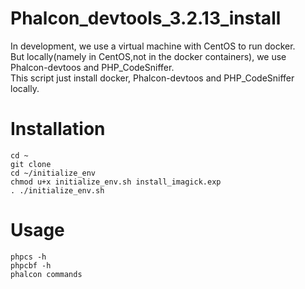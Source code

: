 # Phalcon_devtools_3.2.13_install
>
In development, we use a virtual machine with CentOS to run docker.  
But locally(namely in CentOS,not in the docker containers), we use Phalcon-devtoos and PHP_CodeSniffer.  
This script just install docker, Phalcon-devtoos and PHP_CodeSniffer locally.  

# Installation
```
cd ~
git clone 
cd ~/initialize_env
chmod u+x initialize_env.sh install_imagick.exp
. ./initialize_env.sh
```

# Usage
```
phpcs -h
phpcbf -h
phalcon commands
```
